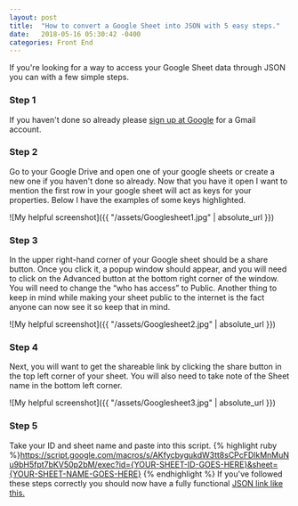 ```yaml
---
layout: post
title:  "How to convert a Google Sheet into JSON with 5 easy steps."
date:   2018-05-16 05:30:42 -0400
categories: Front End
---
```


If you're looking for a way to access your Google Sheet data through JSON you can with a few simple steps.  

### Step 1

If you haven't done so already please [sign up at Google](https://accounts.google.com/signup/v2/webcreateaccount?hl=en-GB&flowName=GlifWebSignIn&flowEntry=SignUp) for a Gmail account. 

### Step 2 

Go to your Google Drive and open one of your google sheets or create a new one if you haven't done so already. Now that you have it open I want to mention the first row in your google sheet will act as keys for your properties. Below I have the examples of some keys highlighted. 

![My helpful screenshot]({{ "/assets/Googlesheet1.jpg" | absolute_url }})

### Step 3

In the upper right-hand corner of your Google sheet should be a share button. Once you click it, a popup window should appear, and you will need to click on the Advanced button at the bottom right corner of the window. You will need to change the “who has access” to Public. Another thing to keep in mind while making your sheet public to the internet is the fact anyone can now see it so keep that in mind.

![My helpful screenshot]({{ "/assets/Googlesheet2.jpg" | absolute_url }})

### Step 4

Next, you will want to get the shareable link by clicking the share button in the top left corner of your sheet. You will also need to take note of the Sheet name in the bottom left corner.

![My helpful screenshot]({{ "/assets/Googlesheet3.jpg" | absolute_url }})

### Step 5

Take your ID and sheet name and paste into this script. {% highlight ruby %}https://script.google.com/macros/s/AKfycbygukdW3tt8sCPcFDlkMnMuNu9bH5fpt7bKV50p2bM/exec?id={YOUR-SHEET-ID-GOES-HERE}&sheet={YOUR-SHEET-NAME-GOES-HERE} {% endhighlight %}  If you've followed these steps correctly you should now have a fully functional  [JSON link like this.](https://script.googleusercontent.com/macros/echo?user_content_key=k8VNgosoZ34yex_9sHbIFLNsgglwyDa8k3XHpMJS2px_Z05t8XpPwkPSoffI_2kYz6RzPvYyZ4K5bNJEpLkjkVCIvHwf4ESvOJmA1Yb3SEsKFZqtv3DaNYcMrmhZHmUMWojr9NvTBuBLhyHCd5hHa1ZsYSbt7G4nMhEEDL32U4DxjO7V7yvmJPXJTBuCiTGh3rUPjpYM_V0PJJG7TIaKp9JZm8S1OE6prygjhE2hY9EaNnmFYDBMTAu84oeSx9sgtz1w1ikeeNwH5kyRS5p7ZMKiW3k6MDkf31SIMZH6H4k&lib=MbpKbbfePtAVndrs259dhPT7ROjQYJ8yx)
